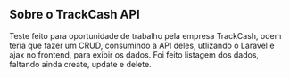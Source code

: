 
## Sobre o TrackCash API

Teste feito para oportunidade de trabalho pela empresa TrackCash, odem teria que fazer um CRUD, consumindo a API deles, utlizando o Laravel e ajax no frontend, para exibir os dados. Foi feito listagem dos dados, faltando ainda create, update e delete.